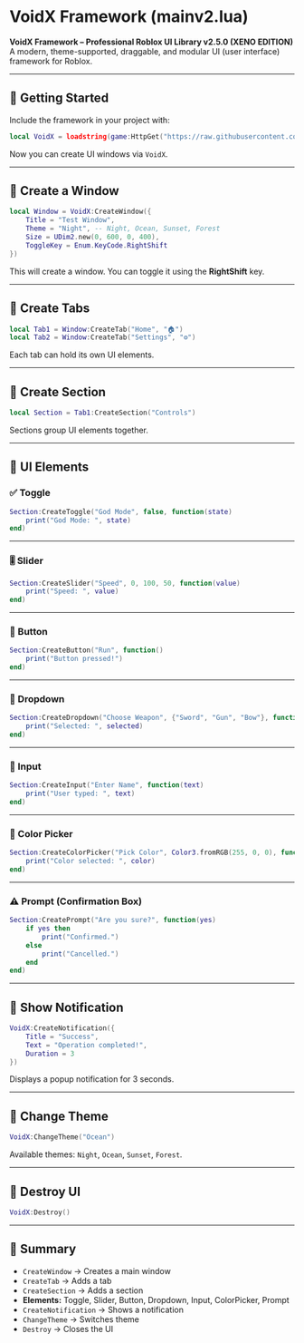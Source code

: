 # VoidX Framework (mainv2.lua)

**VoidX Framework – Professional Roblox UI Library v2.5.0 (XENO EDITION)**  
A modern, theme-supported, draggable, and modular UI (user interface) framework for Roblox.

---

## 🔹 Getting Started

Include the framework in your project with:

```lua
local VoidX = loadstring(game:HttpGet("https://raw.githubusercontent.com/GeceUstasi/mainv2/refs/heads/main/mainv2.lua"))()
```

Now you can create UI windows via `VoidX`.

---

## 🔹 Create a Window

```lua
local Window = VoidX:CreateWindow({
    Title = "Test Window",
    Theme = "Night", -- Night, Ocean, Sunset, Forest
    Size = UDim2.new(0, 600, 0, 400),
    ToggleKey = Enum.KeyCode.RightShift
})
```

This will create a window. You can toggle it using the **RightShift** key.

---

## 🔹 Create Tabs

```lua
local Tab1 = Window:CreateTab("Home", "🏠")
local Tab2 = Window:CreateTab("Settings", "⚙️")
```

Each tab can hold its own UI elements.

---

## 🔹 Create Section

```lua
local Section = Tab1:CreateSection("Controls")
```

Sections group UI elements together.

---

## 🔹 UI Elements

### ✅ Toggle
```lua
Section:CreateToggle("God Mode", false, function(state)
    print("God Mode: ", state)
end)
```

---

### 🎚️ Slider
```lua
Section:CreateSlider("Speed", 0, 100, 50, function(value)
    print("Speed: ", value)
end)
```

---

### 🔘 Button
```lua
Section:CreateButton("Run", function()
    print("Button pressed!")
end)
```

---

### 📂 Dropdown
```lua
Section:CreateDropdown("Choose Weapon", {"Sword", "Gun", "Bow"}, function(selected)
    print("Selected: ", selected)
end)
```

---

### 📝 Input
```lua
Section:CreateInput("Enter Name", function(text)
    print("User typed: ", text)
end)
```

---

### 🎨 Color Picker
```lua
Section:CreateColorPicker("Pick Color", Color3.fromRGB(255, 0, 0), function(color)
    print("Color selected: ", color)
end)
```

---

### ⚠️ Prompt (Confirmation Box)
```lua
Section:CreatePrompt("Are you sure?", function(yes)
    if yes then
        print("Confirmed.")
    else
        print("Cancelled.")
    end
end)
```

---

## 🔹 Show Notification
```lua
VoidX:CreateNotification({
    Title = "Success",
    Text = "Operation completed!",
    Duration = 3
})
```

Displays a popup notification for 3 seconds.

---

## 🔹 Change Theme
```lua
VoidX:ChangeTheme("Ocean")
```

Available themes: `Night`, `Ocean`, `Sunset`, `Forest`.

---

## 🔹 Destroy UI
```lua
VoidX:Destroy()
```

---

## 📝 Summary

- `CreateWindow` → Creates a main window  
- `CreateTab` → Adds a tab  
- `CreateSection` → Adds a section  
- **Elements:** Toggle, Slider, Button, Dropdown, Input, ColorPicker, Prompt  
- `CreateNotification` → Shows a notification  
- `ChangeTheme` → Switches theme  
- `Destroy` → Closes the UI  
